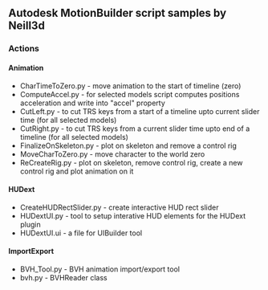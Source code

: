 ## Autodesk MotionBuilder script samples by Neill3d


### Actions

#### Animation

* CharTimeToZero.py - move animation to the start of timeline (zero)
* ComputeAccel.py - for selected models script computes positions acceleration and write into "accel" property
* CutLeft.py - to cut TRS keys from a start of a timeline upto current slider time (for all selected models)
* CutRight.py - to cut TRS keys from a current slider time upto end of a timeline (for all selected models)
* FinalizeOnSkeleton.py - plot on skeleton and remove a control rig
* MoveCharToZero.py - move character to the world zero
* ReCreateRig.py - plot on skeleton, remove control rig, create a new control rig and plot animation on it


#### HUDext

* CreateHUDRectSlider.py - create interactive HUD rect slider
* HUDextUI.py - tool to setup interative HUD elements for the HUDext plugin
* HUDextUI.ui - a file for UIBuilder tool

#### ImportExport

* BVH_Tool.py - BVH animation import/export tool 
* bvh.py - BVHReader class
